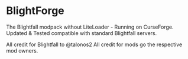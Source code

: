# BlightForge
The Blightfall modpack without LiteLoader - Running on CurseForge.
Updated & Tested compatible with standard Blightfall servers.

All credit for Blightfall to @talonos2
All credit for mods go the respective mod owners.
